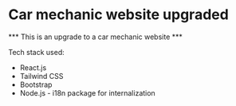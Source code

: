 # Car mechanic website upgraded

*** This is an upgrade to a car mechanic website ***

Tech stack used:

* React.js
* Tailwind CSS
* Bootstrap
* Node.js - i18n package for internalization